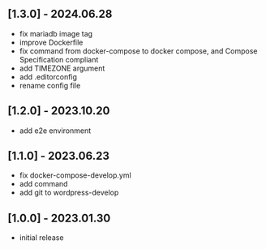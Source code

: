 ## [1.3.0] - 2024.06.28

- fix mariadb image tag
- improve Dockerfile
- fix command from docker-compose to docker compose, and Compose Specification compliant
- add TIMEZONE argument
- add .editorconfig
- rename config file

## [1.2.0] - 2023.10.20

- add e2e environment

## [1.1.0] - 2023.06.23

- fix docker-compose-develop.yml
- add command
- add git to wordpress-develop

## [1.0.0] - 2023.01.30

- initial release
